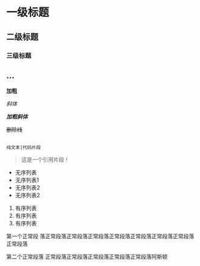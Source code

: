 # 一级标题

## 二级标题

### 三级标题
...
---


**加粗**

*斜体*

***加粗斜体***

~~删除线~~

```

纯文本|代码片段

```
> 这是一个引用片段！


+ 无序列表
+ 无序列表1
+ 无序列表2
+ 无序列表2

1. 有序列表
2. 有序列表
3. 有序列表




第一个正常段 落正常段落正常段落正常段落正常段落正常段落正常段落正常段落正常段落

第二个正常段落 正常段落正常段落正常段落正常段落正常段落阿斯顿